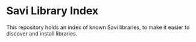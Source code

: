 # Savi Library Index

This repository holds an index of known Savi libraries, to make it easier to discover and install libraries.
